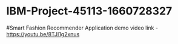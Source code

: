 # IBM-Project-45113-1660728327
#Smart Fashion Recommender Application
demo video link - https://youtu.be/8TJI1g2xnus
